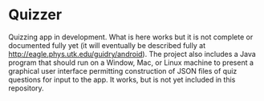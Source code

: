 # Quizzer
Quizzing app in development. What is here works but it is not complete or documented fully yet (it will eventually be described fully at http://eagle.phys.utk.edu/guidry/android). The project also includes a Java program that should run on a Window, Mac, or Linux machine to present a graphical user interface permitting construction of JSON files of quiz questions for input to the app.  It works, but is not yet included in this repository.


